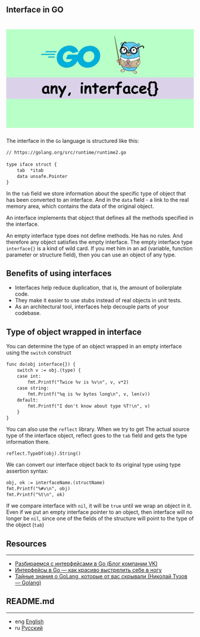 ## Interface in GO

<h1 align="center"><img class="goldT" src="../../img/golang-any-interface-fs8.webp" ></h1>

The interface in the `Go` language is structured like this:
```golang
// https://golang.org/src/runtime/runtime2.go

type iface struct {
    tab  *itab
    data unsafe.Pointer
}
```
In the `tab` field we store information about the specific type of object that has been converted to an interface. And in the `data` field - a link to the real memory area,
which contains the data of the original object.

An interface implements that object that defines all the methods specified in the interface.

An empty interface type does not define methods. He has no rules. And therefore any object satisfies the empty interface.
The empty interface type `interface{}` is a kind of wild card. If you met him in an ad
(variable, function parameter or structure field), then you can use an object of any type.

## Benefits of using interfaces

- Interfaces help reduce duplication, that is, the amount of boilerplate code.
- They make it easier to use stubs instead of real objects in unit tests.
- As an architectural tool, interfaces help decouple parts of your codebase.

## Type of object wrapped in interface
You can determine the type of an object wrapped in an empty interface using the `switch` construct
```golang
func do(obj interface{}) {
    switch v := obj.(type) {
    case int:
        fmt.Printf("Twice %v is %v\n", v, v*2)
    case string:
        fmt.Printf("%q is %v bytes long\n", v, len(v))
    default:
        fmt.Printf("I don't know about type %T!\n", v)
    }
}
```
You can also use the `reflect` library. When we try to get
The actual source type of the interface object, reflect goes to the `tab` field and gets the type information there.
```golang
reflect.TypeOf(obj).String()
```
We can convert our interface object back to its original type using type assertion syntax:
```golang
obj, ok := interfaceName.(structName)  
fmt.Printf("%#v\n", obj)
fmt.Printf("%t\n", ok)
```

If we compare interface with `nil`, it will be `true` until we wrap an object in it. Even if we put an empty interface
pointer to an object, then interface will no longer be `nil`, since one of the fields of the structure will point to the type of the object (`tab`)
## Resources
***
- [Разбираемся с интерфейсами в Go (Блог компании VK)](https://habr.com/ru/companies/vk/articles/463063/)
- [Интерфейсы в Go — как красиво выстрелить себе в ногу](https://habr.com/ru/articles/597461/)
- [Тайные знания о GoLang, которые от вас скрывали (Николай Тузов — Golang)](https://www.youtube.com/watch?v=-cX0CqG6rgA&ab_channel=%D0%9D%D0%B8%D0%BA%D0%BE%D0%BB%D0%B0%D0%B9%D0%A2%D1%83%D0%B7%D0%BE%D0%B2%E2%80%94Golang)

## README.md
***

- eng [English](https://github.com/lumorow/golang-interview-preparation/blob/main/Basic/interface/README.md)
- ru [Русский](https://github.com/lumorow/golang-interview-preparation/blob/main/Basic/interface/readme/README.ru.md)

